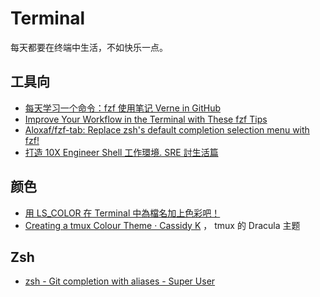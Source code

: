 Terminal
===

每天都要在终端中生活，不如快乐一点。

## 工具向
- [每天学习一个命令：fzf 使用笔记 Verne in GitHub](http://einverne.github.io/post/2019/08/fzf-usage.html)
- [Improve Your Workflow in the Terminal with These fzf Tips](https://revelry.co/terminal-workflow-fzf/)
- [Aloxaf/fzf-tab: Replace zsh's default completion selection menu with fzf!](https://github.com/Aloxaf/fzf-tab)
- [打造 10X Engineer Shell 工作環境. SRE 討生活篇](https://medium.com/starbugs/%E6%89%93%E9%80%A0-10x-engineer-zsh-shell-97e40db76391)

## 颜色

- [用 LS_COLOR 在 Terminal 中為檔名加上色彩吧！](https://share.tenten.co/%E7%94%A8-ls-color-%E5%9C%A8-terminal-%E4%B8%AD%E7%82%BA%E6%AA%94%E5%90%8D%E5%8A%A0%E4%B8%8A%E8%89%B2%E5%BD%A9%E5%90%A7-31232ac7046)
- [Creating a tmux Colour Theme · Cassidy K](https://cassidy.codes/blog/2019-08-03-tmux-colour-theme/) ， tmux 的  Dracula 主题 


## Zsh

- [zsh - Git completion with aliases - Super User](https://superuser.com/questions/415237/git-completion-with-aliases)
